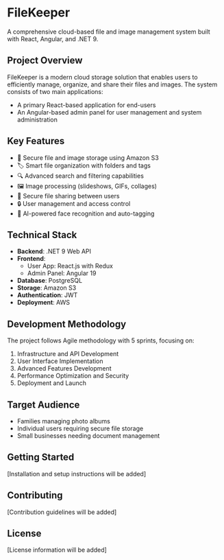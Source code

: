 # FileKeeper

A comprehensive cloud-based file and image management system built with React, Angular, and .NET 9.

## Project Overview
FileKeeper is a modern cloud storage solution that enables users to efficiently manage, organize, and share their files and images. The system consists of two main applications:
- A primary React-based application for end-users
- An Angular-based admin panel for user management and system administration

## Key Features
- 📁 Secure file and image storage using Amazon S3
- 🏷️ Smart file organization with folders and tags
- 🔍 Advanced search and filtering capabilities
- 🖼️ Image processing (slideshows, GIFs, collages)
- 👥 Secure file sharing between users
- 🔒 User management and access control
- 🤖 AI-powered face recognition and auto-tagging

## Technical Stack
- **Backend**: .NET 9 Web API
- **Frontend**: 
  - User App: React.js with Redux
  - Admin Panel: Angular 19
- **Database**: PostgreSQL
- **Storage**: Amazon S3
- **Authentication**: JWT
- **Deployment**: AWS

## Development Methodology
The project follows Agile methodology with 5 sprints, focusing on:
1. Infrastructure and API Development
2. User Interface Implementation
3. Advanced Features Development
4. Performance Optimization and Security
5. Deployment and Launch

## Target Audience
- Families managing photo albums
- Individual users requiring secure file storage
- Small businesses needing document management

## Getting Started
[Installation and setup instructions will be added]

## Contributing
[Contribution guidelines will be added]

## License
[License information will be added]
